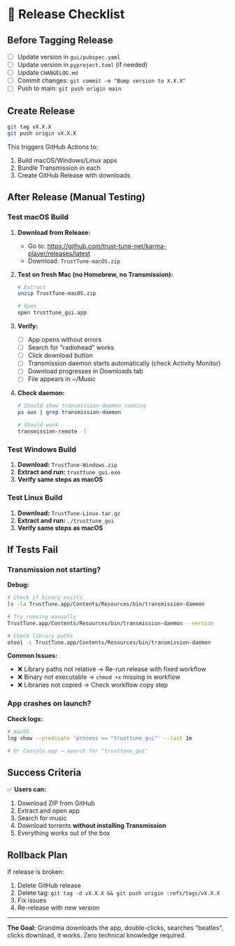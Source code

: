 # 🚀 Release Checklist

## Before Tagging Release

- [ ] Update version in `gui/pubspec.yaml`
- [ ] Update version in `pyproject.toml` (if needed)
- [ ] Update `CHANGELOG.md`
- [ ] Commit changes: `git commit -m "Bump version to X.X.X"`
- [ ] Push to main: `git push origin main`

## Create Release

```bash
git tag vX.X.X
git push origin vX.X.X
```

This triggers GitHub Actions to:
1. Build macOS/Windows/Linux apps
2. Bundle Transmission in each
3. Create GitHub Release with downloads

## After Release (Manual Testing)

### Test macOS Build

1. **Download from Release:**
   - Go to: https://github.com/trust-tune-net/karma-player/releases/latest
   - Download: `TrustTune-macOS.zip`

2. **Test on fresh Mac (no Homebrew, no Transmission):**
   ```bash
   # Extract
   unzip TrustTune-macOS.zip

   # Open
   open trusttune_gui.app
   ```

3. **Verify:**
   - [ ] App opens without errors
   - [ ] Search for "radiohead" works
   - [ ] Click download button
   - [ ] Transmission daemon starts automatically (check Activity Monitor)
   - [ ] Download progresses in Downloads tab
   - [ ] File appears in ~/Music

4. **Check daemon:**
   ```bash
   # Should show transmission-daemon running
   ps aux | grep transmission-daemon

   # Should work
   transmission-remote -l
   ```

### Test Windows Build

1. **Download:** `TrustTune-Windows.zip`
2. **Extract and run:** `trusttune_gui.exe`
3. **Verify same steps as macOS**

### Test Linux Build

1. **Download:** `TrustTune-Linux.tar.gz`
2. **Extract and run:** `./trusttune_gui`
3. **Verify same steps as macOS**

## If Tests Fail

### Transmission not starting?

**Debug:**
```bash
# Check if binary exists
ls -la TrustTune.app/Contents/Resources/bin/transmission-daemon

# Try running manually
TrustTune.app/Contents/Resources/bin/transmission-daemon --version

# Check library paths
otool -L TrustTune.app/Contents/Resources/bin/transmission-daemon
```

**Common Issues:**
- ❌ Library paths not relative → Re-run release with fixed workflow
- ❌ Binary not executable → `chmod +x` missing in workflow
- ❌ Libraries not copied → Check workflow copy step

### App crashes on launch?

**Check logs:**
```bash
# macOS
log show --predicate 'process == "trusttune_gui"' --last 1m

# Or Console.app → search for "trusttune_gui"
```

## Success Criteria

✅ **Users can:**
1. Download ZIP from GitHub
2. Extract and open app
3. Search for music
4. Download torrents **without installing Transmission**
5. Everything works out of the box

## Rollback Plan

If release is broken:
1. Delete GitHub release
2. Delete tag: `git tag -d vX.X.X && git push origin :refs/tags/vX.X.X`
3. Fix issues
4. Re-release with new version

---

**The Goal:** Grandma downloads the app, double-clicks, searches "beatles", clicks download, it works. Zero technical knowledge required.
